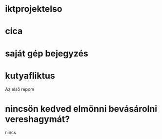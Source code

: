 # iktprojektelso
# cica
# saját gép bejegyzés
# kutyafliktus
Az első repom
# nincsön kedved elmönni bevásárolni vereshagymát?
nincs
